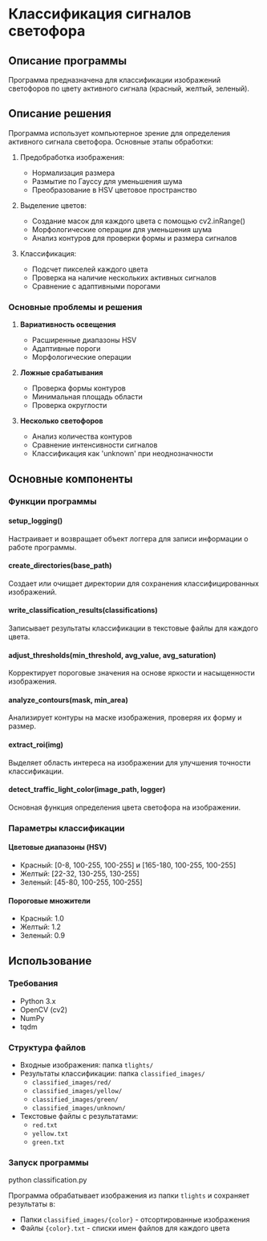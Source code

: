# Классификация сигналов светофора

## Описание программы
Программа предназначена для классификации изображений светофоров по цвету активного сигнала (красный, желтый, зеленый).

## Описание решения
Программа использует компьютерное зрение для определения активного сигнала светофора. Основные этапы обработки:

1. Предобработка изображения:
   - Нормализация размера
   - Размытие по Гауссу для уменьшения шума
   - Преобразование в HSV цветовое пространство

2. Выделение цветов:
   - Создание масок для каждого цвета с помощью cv2.inRange()
   - Морфологические операции для уменьшения шума
   - Анализ контуров для проверки формы и размера сигналов

3. Классификация:
   - Подсчет пикселей каждого цвета
   - Проверка на наличие нескольких активных сигналов
   - Сравнение с адаптивными порогами

### Основные проблемы и решения

1. **Вариативность освещения**
   - Расширенные диапазоны HSV
   - Адаптивные пороги
   - Морфологические операции

2. **Ложные срабатывания**
   - Проверка формы контуров
   - Минимальная площадь области
   - Проверка округлости

3. **Несколько светофоров**
   - Анализ количества контуров
   - Сравнение интенсивности сигналов
   - Классификация как 'unknown' при неоднозначности

## Основные компоненты

### Функции программы

#### setup_logging()
Настраивает и возвращает объект логгера для записи информации о работе программы.

#### create_directories(base_path)
Создает или очищает директории для сохранения классифицированных изображений.

#### write_classification_results(classifications)
Записывает результаты классификации в текстовые файлы для каждого цвета.

#### adjust_thresholds(min_threshold, avg_value, avg_saturation)
Корректирует пороговые значения на основе яркости и насыщенности изображения.

#### analyze_contours(mask, min_area)
Анализирует контуры на маске изображения, проверяя их форму и размер.

#### extract_roi(img)
Выделяет область интереса на изображении для улучшения точности классификации.

#### detect_traffic_light_color(image_path, logger)
Основная функция определения цвета светофора на изображении.

### Параметры классификации

#### Цветовые диапазоны (HSV)
- Красный: [0-8, 100-255, 100-255] и [165-180, 100-255, 100-255]
- Желтый: [22-32, 130-255, 130-255]
- Зеленый: [45-80, 100-255, 100-255]

#### Пороговые множители
- Красный: 1.0
- Желтый: 1.2
- Зеленый: 0.9

## Использование

### Требования
- Python 3.x
- OpenCV (cv2)
- NumPy
- tqdm

### Структура файлов
- Входные изображения: папка `tlights/`
- Результаты классификации: папка `classified_images/`
  - `classified_images/red/`
  - `classified_images/yellow/`
  - `classified_images/green/`
  - `classified_images/unknown/`
- Текстовые файлы с результатами:
  - `red.txt`
  - `yellow.txt`
  - `green.txt`

### Запуск программы
python classification.py

Программа обрабатывает изображения из папки `tlights` и сохраняет результаты в:
- Папки `classified_images/{color}` - отсортированные изображения
- Файлы `{color}.txt` - списки имен файлов для каждого цвета
